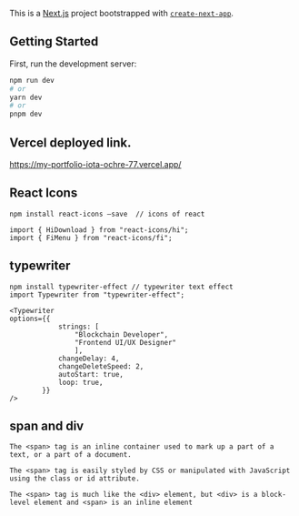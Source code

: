 This is a [Next.js](https://nextjs.org/) project bootstrapped with [`create-next-app`](https://github.com/vercel/next.js/tree/canary/packages/create-next-app).

## Getting Started

First, run the development server:

```bash
npm run dev
# or
yarn dev
# or
pnpm dev
```

## Vercel deployed link.

https://my-portfolio-iota-ochre-77.vercel.app/

## React Icons

    npm install react-icons –save  // icons of react

    import { HiDownload } from "react-icons/hi";
    import { FiMenu } from "react-icons/fi";

## typewriter

    npm install typewriter-effect // typewriter text effect
    import Typewriter from "typewriter-effect";

    <Typewriter
    options={{
                strings: [
                    "Blockchain Developer",
                    "Frontend UI/UX Designer"
                    ],
                changeDelay: 4,
                changeDeleteSpeed: 2,
                autoStart: true,
                loop: true,
            }}
    />

## span and div

    The <span> tag is an inline container used to mark up a part of a text, or a part of a document.

    The <span> tag is easily styled by CSS or manipulated with JavaScript using the class or id attribute.

    The <span> tag is much like the <div> element, but <div> is a block-level element and <span> is an inline element
